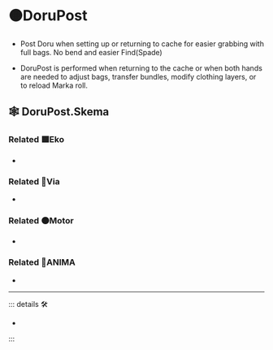 # 🟠<motor>DoruPost</motor>

- Post Doru when setting up or returning to cache for easier grabbing with full bags. No bend and easier Find(Spade)

- DoruPost is performed when returning to the cache or when both hands are needed to adjust bags, transfer bundles, modify clothing layers, or to reload Marka roll.

## 🕸 DoruPost.Skema

### Related 🟩<ekos>Eko</ekos>

-

### Related 🔻<via>Via</via>

-

### Related 🟠<motor>Motor</motor>

-

### Related 💜<anima>ANIMA</anima>

-

---

<!-- =================================================== -->
<!-- =================================================== -->
<!-- =================================================== -->
<!-- =================================================== -->
<!-- =================================================== -->
::: details 🛠

-

:::

